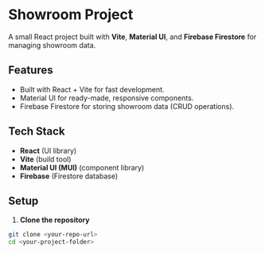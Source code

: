  # Showroom Project

A small React project built with **Vite**, **Material UI**, and **Firebase Firestore** for managing showroom data.

## Features
- Built with React + Vite for fast development.
- Material UI for ready-made, responsive components.
- Firebase Firestore for storing showroom data (CRUD operations).

## Tech Stack
- **React** (UI library)
- **Vite** (build tool)
- **Material UI (MUI)** (component library)
- **Firebase** (Firestore database)

## Setup

1. **Clone the repository**
```bash
git clone <your-repo-url>
cd <your-project-folder>




 